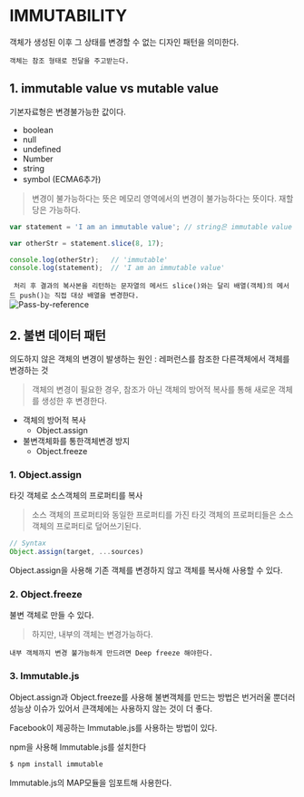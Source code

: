 # IMMUTABILITY
객체가 생성된 이후 그 상태를 변경할 수 없는 디자인 패턴을 의미한다.

`객체는 참조 형태로 전달을 주고받는다.`

## 1. immutable value vs mutable value
기본자료형은 변경불가능한 값이다.
- boolean
- null
- undefined
- Number
- string
- symbol (ECMA6추가)

> 변경이 불가능하다는 뜻은 메모리 영역에서의 변경이 불가능하다는 뜻이다. 재할당은 가능하다.

```javascript
var statement = 'I am an immutable value'; // string은 immutable value

var otherStr = statement.slice(8, 17);

console.log(otherStr);   // 'immutable'
console.log(statement);  // 'I am an immutable value'
```

` 처리 후 결과의 복사본을 리턴하는 문자열의 메서드 slice()와는 달리 배열(객체)의 메서드 push()는 직접 대상 배열을 변경한다.`  
![Pass-by-reference](../images/Pass-by-reference_immutable.png)

## 2. 불변 데이터 패턴
의도하지 않은 객체의 변경이 발생하는 원인 : 레퍼런스를 참조한 다른객체에서 객체를 변경하는 것  

> 객체의 변경이 필요한 경우, 참조가 아닌 객체의 방어적 복사를 통해 새로운 객체를 생성한 후 변경한다.

- 객체의 방어적 복사
    - Object.assign
- 불변객체화를 통한객체변경 방지
    - Object.freeze

### 1. Object.assign
타깃 객체로 소스객체의 프로퍼티를 복사  

> 소스 객체의 프로퍼티와 동일한 프로퍼티를 가진 타깃 객체의 프로퍼티들은 소스 객체의 프로퍼티로 덮어쓰기된다.

```javascript
// Syntax
Object.assign(target, ...sources)
```

Object.assign을 사용해 기존 객체를 변경하지 않고 객체를 복사해 사용할 수 있다.

### 2. Object.freeze
불변 객체로 만들 수 있다.

> 하지만, 내부의 객체는 변경가능하다.

`내부 객체까지 변경 불가능하게 만드려면 Deep freeze 해야한다.`


### 3. Immutable.js
Object.assign과 Object.freeze를 사용해 불변객체를 만드는 방법은 번거러울 뿐더러 성능상 이슈가 있어서 큰객체에는 사용하지 않는 것이 더 좋다.

Facebook이 제공하는 Immutable.js를 사용하는 방법이 있다.

npm을 사용해 Immutable.js를 설치한다

```bash
$ npm install immutable
```

Immutable.js의 MAP모듈을 임포트해 사용한다.

